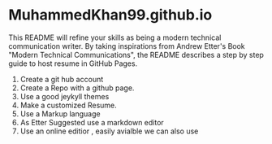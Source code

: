 # MuhammedKhan99.github.io

This README will refine your skills as being a modern technical communication writer. By taking inspirations from Andrew Etter's Book "Modern Technical Communications", the README describes a step by step guide to host resume in GitHub Pages.


1) Create a git hub account
2) Create a Repo with a github page.
3) Use a good jeykyll themes
4) Make a customized Resume.
5) Use a Markup language
6) As Etter Suggested use a markdown editor
7) Use an online editior , easily avialble  we can also use 
